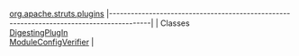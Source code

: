 [org.apache.struts.plugins](../../../../org/apache/struts/plugins/package-summary.html.md)
|-----------------------------------------------------------------------------------------|
| Classes                                                                                 
  [DigestingPlugIn](DigestingPlugIn.html.md "class in org.apache.struts.plugins")            
  [ModuleConfigVerifier](ModuleConfigVerifier.html.md "class in org.apache.struts.plugins")  |


